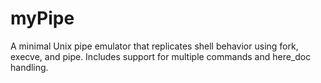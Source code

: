 # myPipe
A minimal Unix pipe emulator that replicates shell behavior using fork, execve, and pipe. Includes support for multiple commands and here_doc handling.
